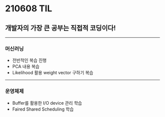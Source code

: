 # 210608 TIL
## 개발자의 가장 큰 공부는 직접적 코딩이다!
---------------------
### 머신러닝
  * 전반적인 복습 진행
  * PCA 내용 복습
  * Likelihood 활용 weight vector 구하기 복습
---------------------
### 운영체제
  * Buffer를 활용한 I/O device 관리 학습
  * Faired Shared Scheduling 학습
